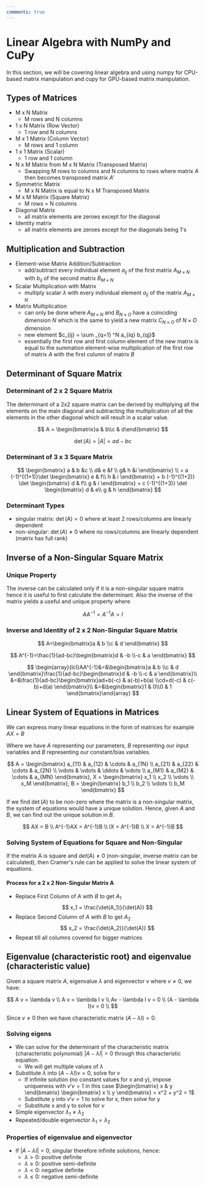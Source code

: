 ```yaml
---
comments: true
---
```


# Linear Algebra with NumPy and CuPy

In this section, we will be covering linear algebra and using numpy for CPU-based matrix manipulation and cupy for GPU-based matrix manipulation.

## Types of Matrices

- M x N Matrix
    - M rows and N columns
- 1 x N Matrix (Row Vector)
    - 1 row and N columns
- M x 1 Matrix (Column Vector)
    - M rows and 1 column
- 1 x 1 Matrix (Scalar)
    - 1 row and 1 column
- N x M Matrix from M x N Matrix (Transposed Matrix)
    - Swapping M rows to columns and N columns to rows where matrix $A$ then becomes transposed matrix $A\prime$
- Symmetric Matrix
    - M x N Matrix is equal to N x M Transposed Matrix
- M x M Matrix (Square Matrix)
    - M rows = N columns
- Diagonal Matrix
    - all matrix elements are zeroes except for the diagonal
- Identity matrix
    - all matrix elements are zeroes except for the diagonals being 1's 

## Multiplication and Subtraction

- Element-wise Matrix Addition/Subtraction
    - add/subtract every individual element $a_{ij}$ of the first matrix $A_{M \times N}$ with $b_{ij}$ of the second matrix $B_{M \times N}$
- Scalar Multiplication with Matrix
    - multiply scalar $\lambda$ with every individual element $a_{ij}$ of the matrix $A_{M \times N}$
- Matrix Multiplication
    - can only be done where $A_{M \times N}$ and $B_{N \times O}$ have a coinciding dimension $N$ which is the same to yield a new matrix $C_{N \times O}$ of $N \times O$ dimension
    - new element $c_{ij} = \sum _{q=1} ^N a_{iq} b_{qj}$
    - essentially the first row and first column element of the new matrix is equal to the summation element-wise multiplication of the first row of matrix $A$ with the first column of matrix $B$

## Determinant of Square Matrix

### Determinant of 2 x 2 Square Matrix
The determinant of a 2x2 square matrix can be derived by multiplying all the elements on the main diagonal and subtracting the multiplication of all the elements in the other diagonal which will result in a scalar value.

$$ A = \begin{bmatrix}a & b\\c & d\end{bmatrix} $$

$$\det(A) = | A | =  ad - bc $$

### Determinant of 3 x 3 Square Matrix

$$ \begin{bmatrix} a & b &c \\ d& e &f \\ g& h &i \end{bmatrix} \\
= a (-1)^{(1+1)}\det \begin{bmatrix} e & f\\ h & i \end{bmatrix} + b (-1)^{(1+2)} \det \begin{bmatrix} d & f\\ g & i \end{bmatrix} + c (-1)^{(1+3)} \det \begin{bmatrix} d & e\\ g & h \end{bmatrix} $$

### Determinant Types
* singular matrix: $\det(A) = 0$ where at least 2 rows/columns are linearly dependent
* non-singular: $\det(A) \neq 0$ where no rows/columns are linearly dependent (matrix has full rank)

## Inverse of a Non-Singular Square Matrix

### Unique Property

The inverse can be calculated only if it is a non-singular square matrix hence it is useful to first calculate the determinant. Also the inverse of the matrix yields a useful and unique property where

$$ AA^{-1} = A^{-1}A = I $$

### Inverse and Identity of 2 x 2 Non-Singular Square Matrix

$$ A=\begin{bmatrix}a & b \\c & d \end{bmatrix} $$ 

$$ A^{-1}=\frac{1}{ad-bc}\begin{bmatrix}d & -b \\-c & a \end{bmatrix} $$

$$ \begin{array}{lcl}AA^{-1}&=&\begin{bmatrix}a & b \\c & d \end{bmatrix}\frac{1}{ad-bc}\begin{bmatrix}d & -b \\-c & a \end{bmatrix}\\ &=&\frac{1}{ad-bc}\begin{bmatrix}ad+b(-c) & a(-b)+b(a) \\cd+d(-c) & c(-b)+d(a) \end{bmatrix}\\ &=&\begin{bmatrix}1 & 0\\0 & 1 \end{bmatrix}\end{array} $$

## Linear System of Equations in Matrices

We can express many linear equations in the form of matrices for example $AX= B$

Where we have $A$ representing our parameters, $B$ representing our input variables and $B$ representing our constant/bias variables.

$$
A = \begin{bmatrix} a_{11} & a_{12} & \cdots & a_{1N} \\ a_{21} & a_{22} & \cdots & a_{2N} \\ \vdots & \vdots & \ddots & \vdots \\ a_{M1} & a_{M2} & \cdots & a_{MN} \end{bmatrix}, X = \begin{bmatrix} x_1 \\ x_2 \\ \vdots \\ x_M \end{bmatrix}, B = \begin{bmatrix} b_1 \\ b_2 \\ \vdots \\ b_M \end{bmatrix}
$$

If we find $\det (A)$ to be non-zero where the matrix is a non-singular matrix, the system of equations would have a unique solution. Hence, given $A$ and $B$, we can find out the unique solution in $B$.

$$ 
AX = B \\
A^{-1}AX = A^{-1}B \\
IX = A^{-1}B \\
X = A^{-1}B
$$

### Solving System of Equations for Square and Non-Singular

If the matrix A is square and $det(A) \neq 0$ (non-singular, inverse matrix can be calculated), then Cramer's rule can be applied to solve the linear system of equations.

#### Process for a 2 x 2 Non-Singular Matrix A
- Replace First Column of $A$ with $B$ to get $A_1$
$$ x_1 = \frac{\det(A_1)}{\det(A)} $$
- Replace Second Column of $A$ with $B$ to get $A_2$
$$ x_2 = \frac{\det(A_2)}{\det(A)} $$
- Repeat till all columns covered for bigger matrices

## Eigenvalue (characteristic root) and eigenvalue (characteristic value)

Given a square matrix $A$, eigenvalue $\lambda$ and eigenvector $v$ where $v \neq 0$, we have:

$$
A v = \lambda v \\
A v = \lambda I v \\
Av - \lambda I v = 0 \\
(A - \lambda I)v = 0 \\
$$

Since  $v \neq 0$ then we have characteristic matrix $(A - \lambda I) = 0$.

### Solving eigens
- We can solve for the determinant of the characteristic matrix (characteristic polynomial) $|A - \lambda I| = 0$ through this characteristic equation.
    - We will get multiple values of $\lambda$
- Substitute $\lambda$ into $(A - \lambda I)v = 0$, solve for $v$
    - If infinite solution (no constant values for x and y), impose uniqueness with $v\prime v  = 1$ in this case $\begin{bmatrix} x & y \end{bmatrix} \begin{bmatrix} x \\ y \end{bmatrix} = x^2 + y^2 = 1$
    - Substitute y into $v\prime v  = 1$ to solve for x, then solve for y
    - Substitute x and y to solve for $v$
- Simple eigenvector $\lambda _1 \neq \lambda _2$ 
- Repeated/double eigenvector $\lambda _1 = \lambda _2$

### Properties of eigenvalue and eigenvector
- If $|A - \lambda I| = 0$, singular therefore infinite solutions, hence:
    - $\lambda \gt 0$: positive definite
    - $\lambda \ge 0$: positive semi-definite
    - $\lambda \lt 0$: negative definite
    - $\lambda \le 0$: negative semi-definite
